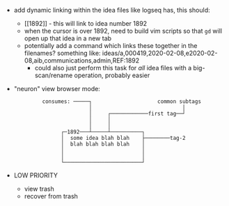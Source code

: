  
 - add dynamic linking within the idea files like logseq has, this should:
    - [[1892]] - this will link to idea number 1892 
    - when the cursor is over 1892, need to build vim scripts so that `gd` will 
      open up that idea in a new tab
    - potentially add a command which links these together in the filenames?
      something like:
      ideas/a,000419,2020-02-08,e2020-02-08,aib,communications,admin,REF:1892
       - could also just perform this task for _all_ idea files with a
         big-scan/rename operation, probably easier
 - "neuron" view browser mode:

                consumes: ─────┐                     common subtags       
                               │                             │            
                               │     ┌────────────first tag──┘            
                               │     │                                    
                               │     │                                    
                      ┌─1892───┴─────┴──────────┐                             
                      │  some idea blah blah    ├────────tag-2
                      │  blah blah blah blah    │
                      │                         │                         
                      │                         │                         
                      └─────────────────────────┘                         
                                                                          
                                                                          
                                                                          
                                                                          
                                                                          
 - LOW PRIORITY                                                                          
   - view trash
   - recover from trash
                                                                          
                                                                          
                                                                          
                                                                          
                                                                          
                                                                          
                                                                          
                                                                          
